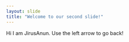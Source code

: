 ```yaml
---
layout: slide
title: "Welcome to our second slide!"
---
```

Hi I am JirusAnun.
Use the left arrow to go back!
